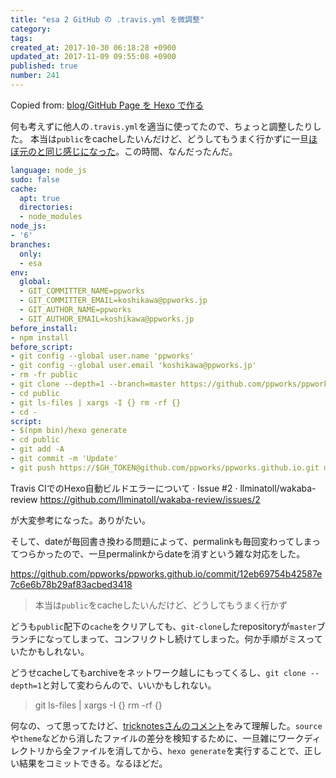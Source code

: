 ```yaml
---
title: "esa 2 GitHub の .travis.yml を微調整"
category: 
tags: 
created_at: 2017-10-30 06:18:28 +0900
updated_at: 2017-11-09 09:55:08 +0900
published: true
number: 241
---
```


Copied from: [blog/GitHub Page を Hexo で作る](/posts/240)

何も考えずに他人の`.travis.yml`を適当に使ってたので、ちょっと調整したりした。
本当は`public`をcacheしたいんだけど、どうしてもうまく行かずに一旦[ほぼ元のと同じ感じになった](https://github.com/ppworks/ppworks.github.io/commit/8c77f8c49ac221814b4455558561bb4b0dd8cca9)。この時間、なんだったんだ。


```.travis.yml
language: node_js
sudo: false
cache:
  apt: true
  directories:
  - node_modules
node_js:
- '6'
branches:
  only:
  - esa
env:
  global:
  - GIT_COMMITTER_NAME=ppworks
  - GIT_COMMITTER_EMAIL=koshikawa@ppworks.jp
  - GIT_AUTHOR_NAME=ppworks
  - GIT_AUTHOR_EMAIL=koshikawa@ppworks.jp
before_install:
- npm install
before_script:
- git config --global user.name 'ppworks'
- git config --global user.email 'koshikawa@ppworks.jp'
- rm -fr public
- git clone --depth=1 --branch=master https://github.com/ppworks/ppworks.github.io.git public
- cd public
- git ls-files | xargs -I {} rm -rf {}
- cd -
script:
- $(npm bin)/hexo generate
- cd public
- git add -A
- git commit -m 'Update'
- git push https://$GH_TOKEN@github.com/ppworks/ppworks.github.io.git master
```

Travis CIでのHexo自動ビルドエラーについて · Issue #2 · llminatoll/wakaba-review https://github.com/llminatoll/wakaba-review/issues/2

が大変参考になった。ありがたい。

そして、dateが毎回書き換わる問題によって、permalinkも毎回変わってしまってつらかったので、一旦permalinkからdateを消すという雑な対応をした。

https://github.com/ppworks/ppworks.github.io/commit/12eb69754b42587e7c6e6b78b29af83acbed3418

> 本当は`public`をcacheしたいんだけど、どうしてもうまく行かず

どうも`public`配下の`cache`をクリアしても、`git-clone`したrepositoryが`master`ブランチになってしまって、コンフリクトし続けてしまった。何か手順がミスっていたかもしれない。

どうせcacheしてもarchiveをネットワーク越しにもってくるし、`git clone --depth=1`と対して変わらんので、いいかもしれない。

> git ls-files | xargs -I {} rm -rf {}

何なの、って思ってたけど、[tricknotesさんのコメント](https://github.com/llminatoll/wakaba-review/issues/2#issuecomment-312908585)をみて理解した。`source`や`theme`などから消したファイルの差分を検知するために、一旦雑にワークディレクトリから全ファイルを消してから、`hexo generate`を実行することで、正しい結果をコミットできる。なるほどだ。

